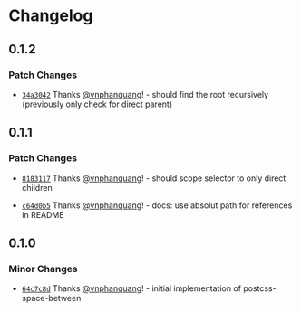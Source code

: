 # Changelog

## 0.1.2

### Patch Changes

- [`34a3042`](https://github.com/vnphanquang/postcss-space-between/commit/34a3042e8bd89d736c0a5355e21869ac9e683927) Thanks [@vnphanquang](https://github.com/vnphanquang)! - should find the root recursively (previously only check for direct parent)

## 0.1.1

### Patch Changes

- [`8183117`](https://github.com/vnphanquang/postcss-space-between/commit/818311798ec1ccf253d420633b9366d83cf078af) Thanks [@vnphanquang](https://github.com/vnphanquang)! - should scope selector to only direct children

- [`c64d0b5`](https://github.com/vnphanquang/postcss-space-between/commit/c64d0b5d50378929ce618f7579260623656aa914) Thanks [@vnphanquang](https://github.com/vnphanquang)! - docs: use absolut path for references in README

## 0.1.0

### Minor Changes

- [`64c7c8d`](https://github.com/vnphanquang/postcss-space-between/commit/64c7c8def4c825f41d72083c000d50258f37a7ce) Thanks [@vnphanquang](https://github.com/vnphanquang)! - initial implementation of postcss-space-between
